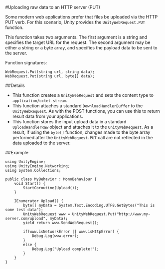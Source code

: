 #Uploading raw data to an HTTP server (PUT)

Some modern web applications prefer that files be uploaded via the HTTP PUT verb. For this scenario, Unity provides the `UnityWebRequest.PUT` function.

This function takes two arguments. The first argument is a string and specifies the target URL for the request. The second argument may be either a string or a byte array, and specifies the payload data to be sent to the server.


Function signatures:

````
WebRequest.Put(string url, string data);
WebRequest.Put(string url, byte[] data);
````

##Details

* This function creates a ``UnityWebRequest`` and sets the content type to ``application/octet-stream``.
* This function attaches a standard ``DownloadHandlerBuffer`` to the ``UnityWebRequest``. As with the POST functions, you can use this to return result data from your applications.
* This function stores the input upload data in a standard ``UploadHandlerRaw`` object and attaches it to the ``UnityWebRequest``. As a result, if using the `byte[]` function, changes made to the byte array performed after the ``UnityWebRequest.PUT`` call are not reflected in the data uploaded to the server.

##Example

```
using UnityEngine;
using UnityEngine.Networking;
using System.Collections;
 
public class MyBehavior : MonoBehaviour {
    void Start() {
        StartCoroutine(Upload());
    }
 
    IEnumerator Upload() {
        byte[] myData = System.Text.Encoding.UTF8.GetBytes("This is some test data");
        UnityWebRequest www = UnityWebRequest.Put("http://www.my-server.com/upload", myData);
        yield return www.SendWebRequest();
 
        if(www.isNetworkError || www.isHttpError) {
            Debug.Log(www.error);
        }
        else {
            Debug.Log("Upload complete!");
        }
    }
}
```